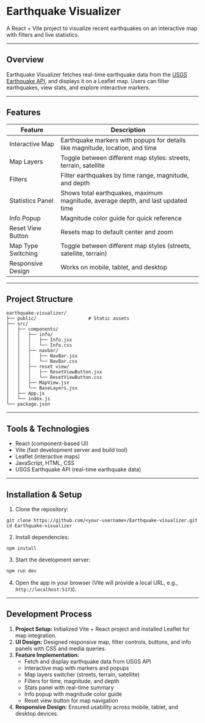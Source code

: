 # Earthquake Visualizer
A React + Vite project to visualize recent earthquakes on an interactive map with filters and live statistics.

---

## Overview

Earthquake Visualizer fetches real-time earthquake data from the [USGS Earthquake API](https://earthquake.usgs.gov/fdsnws/event/1/), and displays it on a Leaflet map. Users can filter earthquakes, view stats, and explore interactive markers.

---

## Features
|       Feature      |                                   Description                                    |
|--------------------|----------------------------------------------------------------------------------|
| Interactive Map    | Earthquake markers with popups for details like magnitude, location, and time    |
| Map Layers         | Toggle between different map styles: streets, terrain, satellite                 |
| Filters            | Filter earthquakes by time range, magnitude, and depth                           |
| Statistics Panel        | Shows total earthquakes, maximum magnitude, average depth, and last updated time |
| Info Popup         | Magnitude color guide for quick reference                                        |
| Reset View Button  | Resets map to default center and zoom                                            |
| Map Type Switching | Toggle between different map styles (streets, satellite, terrain)                |
| Responsive Design  | Works on mobile, tablet, and desktop                                             |

---

## Project Structure
```
earthquake-visualizer/
├── public/                   # Static assets
├── src/
│   ├── components/
│   │   ├── info/
│   │   │   ├── Info.jsx
│   │   │   └── Info.css
│   │   ├── navbar/
│   │   │   ├── NavBar.jsx
│   │   │   └── NavBar.css
│   │   ├── reset view/
│   │   │   ├── ResetViewButton.jsx
│   │   │   └── ResetViewButton.css
│   │   ├── MapView.jsx
│   │   └── BaseLayers.jsx
│   ├── App.js
│   └── index.js
└── package.json
```
---

## Tools & Technologies

- React (component-based UI)  
- Vite (fast development server and build tool)  
- Leaflet (interactive maps)  
- JavaScript, HTML, CSS  
- USGS Earthquake API (real-time earthquake data)  

---

## Installation & Setup

1. Clone the repository:

```
git clone https://github.com/<your-username>/Earthquake-visualizer.git
cd Earthquake-visualizer
````

2. Install dependencies:

```
npm install
```

3. Start the development server:

```bash
npm run dev
```

4. Open the app in your browser (Vite will provide a local URL, e.g., `http://localhost:5173`).

---

## Development Process

1. **Project Setup:** Initialized Vite + React project and installed Leaflet for map integration.
2. **UI Design:** Designed responsive map, filter controls, buttons, and info panels with CSS and media queries.
3. **Feature Implementation:**
   * Fetch and display earthquake data from USGS API
   * Interactive map with markers and popups
   * Map layers switcher (streets, terrain, satellite)  
   * Filters for time, magnitude, and depth
   * Stats panel with real-time summary
   * Info popup with magnitude color guide
   * Reset view button for map navigation
4. **Responsive Design:** Ensured usability across mobile, tablet, and desktop devices.
